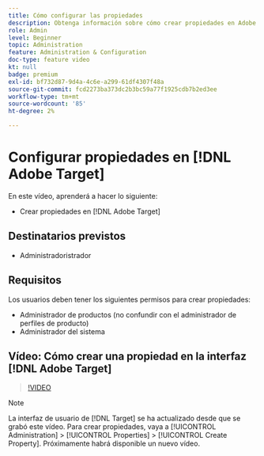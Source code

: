 ```yaml
---
title: Cómo configurar las propiedades
description: Obtenga información sobre cómo crear propiedades en Adobe Target.
role: Admin
level: Beginner
topic: Administration
feature: Administration & Configuration
doc-type: feature video
kt: null
badge: premium
exl-id: bf732d87-9d4a-4c6e-a299-61df4307f48a
source-git-commit: fcd2273ba373dc2b3bc59a77f1925cdb7b2ed3ee
workflow-type: tm+mt
source-wordcount: '85'
ht-degree: 2%

---
```


# Configurar propiedades en [!DNL Adobe Target]

En este vídeo, aprenderá a hacer lo siguiente:

* Crear propiedades en [!DNL Adobe Target]

## Destinatarios previstos

* Administradoristrador

## Requisitos

Los usuarios deben tener los siguientes permisos para crear propiedades:

* Administrador de productos (no confundir con el administrador de perfiles de producto)
* Administrador del sistema

## Vídeo: Cómo crear una propiedad en la interfaz [!DNL Adobe Target]

>[!VIDEO](https://video.tv.adobe.com/v/18990/?quality=12)

>[!NOTE]
>
>La interfaz de usuario de [!DNL Target] se ha actualizado desde que se grabó este vídeo. Para crear propiedades, vaya a [!UICONTROL Administration] > [!UICONTROL Properties] > [!UICONTROL Create Property]. Próximamente habrá disponible un nuevo vídeo.